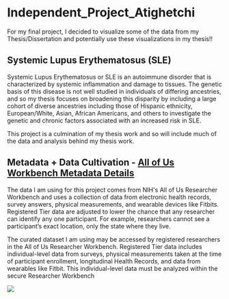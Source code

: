 # Independent_Project_Atighetchi


For my final project, I decided to visualize some of the data from my Thesis/Dissertation and potentially use these visualizations in my thesis!!


## Systemic Lupus Erythematosus (SLE)

Systemic Lupus Erythematosus or SLE is an autoimmune disorder that is characterized by systemic inflammation and damage to tissues. 
The genetic basis of this disease is not well studied in individuals of differing ancestries, and so my thesis focuses on broadening 
this disparity by including a large cohort of diverse ancestries including those of Hispanic ethnicity, European/White, Asian, African Americans, and others to investigate the genetic and chronic factors associated with an increased risk in SLE.

This project is a culmination of my thesis work and so will include much of the data and analysis behind my thesis work.  

## Metadata + Data Cultivation - [All of Us Workbench Metadata Details](https://www.researchallofus.org/data-tools/methods/)

The data I am using for this project comes from NIH's All of Us Researcher Workbench and uses a collection of data from electronic health records, survey answers, physical measurements, and wearable devices like Fitbits. Registered Tier data are adjusted to lower the chance that any researcher can identify any one participant. For example, researchers cannot see a participant’s exact location, only the state where they live.

The curated dataset I am using may be accessed by registered researchers in the All of Us Researcher Workbench. Registered Tier data includes individual-level data from surveys, physical measurements taken at the time of participant enrollment, longitudinal Health Records, and data from wearables like Fitbit. This individual-level data must be analyzed within the secure Researcher Workbench



![](https://www.nih.gov/sites/default/files/styles/featured_media_breakpoint-medium/public/research-training/initiatives/pmi/pmi-all-of-us-logo.jpg?itok=BDi3j90Z&timestamp=1476283809) 
